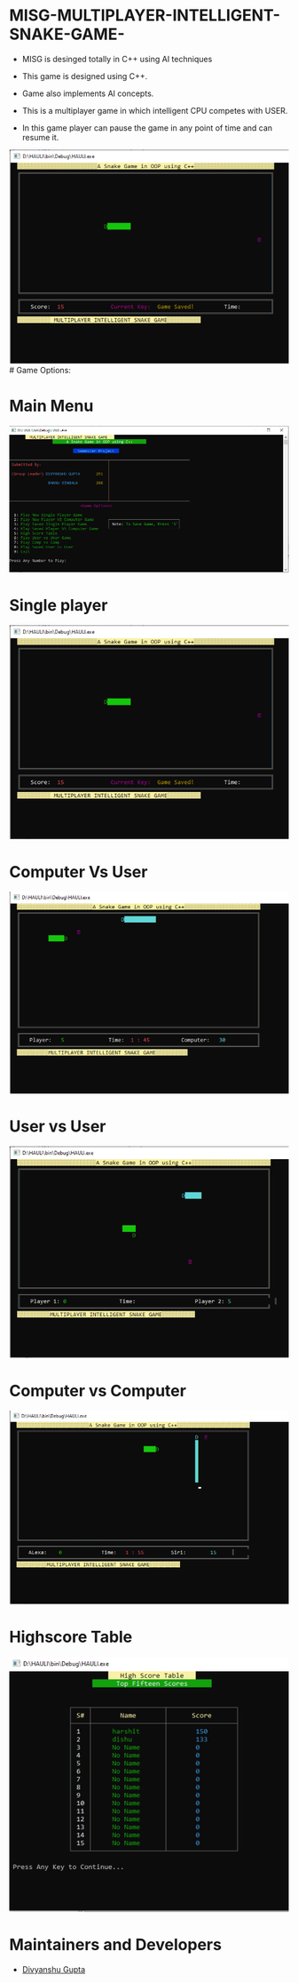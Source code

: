 # MISG-MULTIPLAYER-INTELLIGENT-SNAKE-GAME-
- MISG is desinged totally in C++  using AI techniques

- This game is designed using C++.
- Game also implements AI concepts.
- This is a multiplayer game in which intelligent CPU competes with USER. 
- In this game player can pause the game in any point of time and can resume it.

<img src = "/Camera Roll/Single_player.PNG" /> 
# Game Options:

# Main Menu
<img src = "/Camera Roll/MAIN_MENU_SCREEN.PNG" /> 

# Single player 
<img src = "/Camera Roll/Single_player.PNG" /> 

# Computer Vs User
<img src = "/Camera Roll/Player_vs_Comp.PNG" /> 

# User vs User
<img src = "/Camera Roll/User_vs_user.PNG" /> 

# Computer vs Computer
<img src = "/Camera Roll/comp_vs_comp.PNG" /> 

# Highscore Table
<img src = "/Camera Roll/highscore_table.PNG" /> 

 


# Maintainers and Developers
 - [Divyanshu Gupta](https://github.com/divyanshuguptaososofficial)



